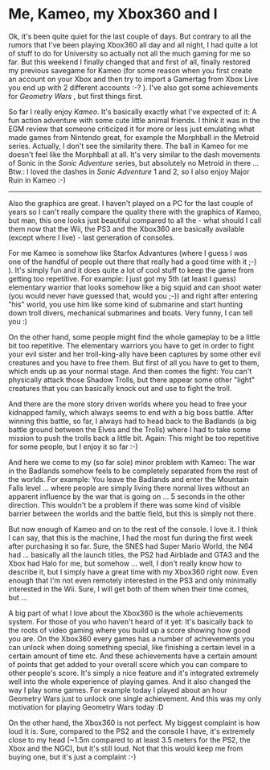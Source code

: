 # Me, Kameo, my Xbox360 and I

Ok, it's been quite quiet for the last couple of days. But contrary to all the rumors that I've been playing Xbox360 all day and all night, I had quite a lot of stuff to do for University so actually not all the much gaming for me so far. But this weekend I finally changed that and first of all, finally restored my previous savegame for Kameo (for some reason when you first create an account on your Xbox and then try to import a Gamertag from Xbox Live you end up with 2 different accounts :-? ). I've also got some achievements for _Geometry Wars_ , but first things first.

So far I really enjoy _Kameo_. It's basically exactly what I've expected of it: A fun action adventure with some cute little animal friends. I think it was in the EGM review that someone criticized it for more or less just emulating what made games from Nintendo great, for example the Morphball in the Metroid series. Actually, I don't see the similarity there. The ball in Kameo for me doesn't feel like the Morphball at all. It's very similar to the dash movements of Sonic in the _Sonic Adventure_ series, but absolutely no Metroid in there ... Btw.: I loved the dashes in _Sonic Adventure_ 1 and 2, so I also enjoy Major Ruin in Kameo :-)

-------------------------------



Also the graphics are great. I haven't played on a PC for the last couple of years so I can't really compare the quality there with the graphics of Kameo, but man, this one looks just beautiful compared to all the - what should I call them now that the Wii, the PS3 and the Xbox360 are basically available (except where I live) - last generation of consoles. 

For me Kameo is somehow like Starfox Advantures (where I guess I was one of the handful of people out there that really had a good time with it ;-) ). It's simply fun and it does quite a lot of cool stuff to keep the game from getting too repetitive. For example: I just got my 5th (at least I guess) elementary warrior that looks somehow like a big squid and can shoot water (you would never have guessed that, would you ;-)) and right after entering "his" world, you use him like some kind of submarine and start hunting down troll divers, mechanical submarines and boats. Very funny, I can tell you :)

On the other hand, some people might find the whole gameplay to be a little bit too repetitive. The elementary warriors you have to get in order to fight your evil sister and her troll-king-ally have been captures by some other evil creatures and you have to free them. But first of all you have to get to them, which ends up as your normal stage. And then comes the fight: You can't physically attack those Shadow Trolls, but there appear some other "light" creatures that you can basically knock out and use to fight the troll. 

And there are the more story driven worlds where you head to free your kidnapped family, which always seems to end with a big boss battle. After winning this battle, so far, I always had to head back to the Badlands (a big battle ground between the Elves and the Trolls) where I had to take some mission to push the trolls back a little bit. Again: This might be too repetitive for some people, but I enjoy it so far :-)

And here we come to my (so far sole) minor problem with Kameo: The war in the Badlands somehow feels to be completely separated from the rest of the worlds. For example: You leave the Badlands and enter the Mountain Falls level ... where people are simply living there normal lives  without an apparent influence by the war that is going on ... 5 seconds in the other direction. This wouldn't be a problem if there was some kind of visible barrier between the worlds and the battle field, but this is simply not there.

But now enough of Kameo and on to the rest of the console. I love it. I think I can say, that this is the machine, I had the most fun during the first week after purchasing it so far. Sure, the SNES had Super Mario World, the N64 had ... basically all the launch titles, the PS2 had Airblade and GTA3 and the Xbox had Halo for me, but somehow ... well, I don't really know how to describe it, but I simply have a great time with my Xbox360 right now. Even enough that I'm not even remotely interested in the PS3 and only minimally interested in the Wii. Sure, I will get both of them when their time comes, but ...

A big part of what I love about the Xbox360 is the whole achievements system. For those of you who haven't heard of it yet: It's basically back to the roots of video gaming where you build up a score showing how good you are. On the Xbox360 every games has a number of achievements you can unlock when doing something special, like finishing a certain level in a certain amount of time etc. And these achievements have a certain amount of points that get added to your overall score which you can compare to other people's score. It's simply a nice feature and it's integrated extremely well into the whole experience of playing games. And it also changed the way I play some games. For example today I played about an hour Geometry Wars just to unlock one single achievement. And this was my only motivation for playing Geometry Wars today :D

On the other hand, the Xbox360 is not perfect. My biggest complaint is how loud it is. Sure, compared to the PS2 and the console I have, it's extremely close to my head (~1.5m compared to at least 3.5 meters for the PS2, the Xbox and the NGC), but it's still loud. Not that this would keep me from buying one, but it's just a complaint :-) 